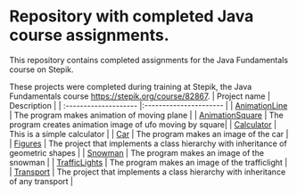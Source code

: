# Repository with completed Java course assignments.
This repository contains completed assignments for the Java Fundamentals course on Stepik.

These projects were completed during training at Stepik, the Java Fundamentals course https://stepik.org/course/82867.
| Project name          | Description            |
| :-------------------- |:---------------------- |
| [AnimationLine](https://github.com/stasadeus/stepik_java_basics_practicum/tree/main/AnimationLine) | The program makes animation of moving plane  |
| [AnimationSquare](https://github.com/stasadeus/stepik_java_basics_practicum/tree/main/AnimationSquare) | The program creates animation image of ufo moving by square|
| [Calculator](https://github.com/stasadeus/stepik_java_basics_practicum/tree/main/Calculator) | This is a simple calculator |
| [Car](https://github.com/stasadeus/stepik_java_basics_practicum/tree/main/Car) | The program makes an image of the car  |
| [Figures](https://github.com/stasadeus/stepik_java_basics_practicum/tree/main/Figures) | The project that implements a class hierarchy with inheritance of geometric shapes |
| [Snowman](https://github.com/stasadeus/stepik_java_basics_practicum/tree/main/Snowman)  | The program makes an image of the snowman |
| [TrafficLights](https://github.com/stasadeus/stepik_java_basics_practicum/tree/main/TrafficLights)  |  The program makes an image of the trafficlight |
| [Transport](https://github.com/stasadeus/stepik_java_basics_practicum/tree/main/Transport)  | The project that implements a class hierarchy with inheritance of any transport |
